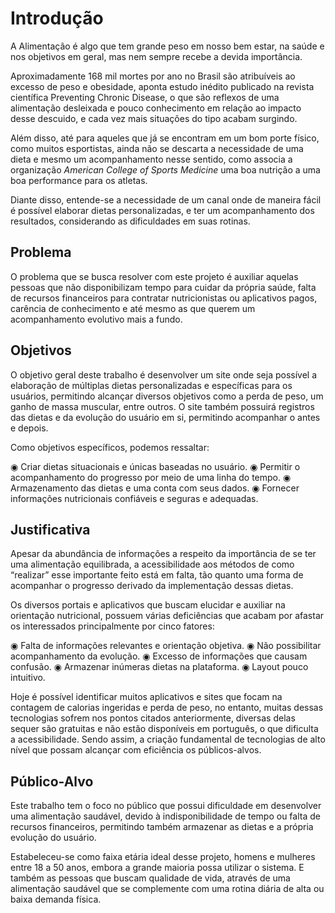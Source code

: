 # Introdução

A Alimentação é algo que tem grande peso em nosso bem estar, na saúde e nos objetivos em geral, mas nem sempre recebe a devida importância.

Aproximadamente 168 mil mortes por ano no Brasil são atribuíveis ao excesso de peso e obesidade, aponta estudo inédito publicado na revista científica Preventing Chronic Disease, o que são reflexos de uma alimentação desleixada e pouco conhecimento em relação ao impacto desse descuido, e cada vez mais situações do tipo acabam surgindo.

Além disso, até para aqueles que já se encontram em um bom porte físico, como muitos esportistas, ainda não se descarta a necessidade de uma dieta e mesmo um acompanhamento nesse sentido, como associa a organização <i>American College of Sports Medicine</i> uma boa nutrição a uma boa performance para os atletas.

Diante disso, entende-se a necessidade de um canal onde de maneira fácil é possível elaborar dietas personalizadas, e ter um acompanhamento dos resultados, considerando as dificuldades em suas rotinas.


## Problema
O problema que se busca resolver com este projeto é auxiliar aquelas pessoas que não disponibilizam tempo para cuidar da própria saúde, falta de recursos financeiros para contratar nutricionistas ou aplicativos pagos, carência de conhecimento e até mesmo as que querem um acompanhamento evolutivo mais a fundo.

 
## Objetivos

O objetivo geral deste trabalho é desenvolver um site onde seja possível a elaboração de múltiplas dietas personalizadas e específicas para os usuários, permitindo alcançar diversos objetivos como a perda de peso, um ganho de massa muscular, entre outros. O site também possuirá registros das dietas e da evolução do usuário em si, permitindo acompanhar o antes e depois.

Como objetivos específicos, podemos ressaltar:

◉ Criar dietas situacionais e únicas baseadas no usuário.
◉ Permitir o acompanhamento do progresso por meio de uma linha do tempo.
◉ Armazenamento das dietas e uma conta com seus dados.
◉ Fornecer informações nutricionais confiáveis e seguras e adequadas.

 
## Justificativa

Apesar da abundância de informações a respeito da importância de se ter uma alimentação equilibrada, a acessibilidade aos métodos de como “realizar” esse importante feito está em falta, tão quanto uma forma de acompanhar o progresso derivado da implementação dessas dietas.

Os diversos portais e aplicativos que buscam elucidar e auxiliar na orientação nutricional, possuem várias deficiências que acabam por afastar os interessados principalmente por cinco fatores:

◉ Falta de informações relevantes e orientação objetiva.
◉ Não possibilitar acompanhamento da evolução.
◉ Excesso de informações que causam confusão.
◉ Armazenar inúmeras dietas na plataforma.
◉ Layout pouco intuitivo.

Hoje é possível identificar muitos aplicativos e sites que focam na contagem de calorias ingeridas e perda de peso, no entanto, muitas dessas tecnologias sofrem nos pontos citados anteriormente, diversas delas sequer são gratuitas e não estão disponíveis em português, o que dificulta a acessibilidade. Sendo assim, a criação fundamental de tecnologias de alto nível que possam alcançar com eficiência os públicos-alvos.


## Público-Alvo

Este trabalho tem o foco no público que possui dificuldade em desenvolver uma alimentação saudável, devido à indisponibilidade de tempo ou falta de recursos financeiros, permitindo também armazenar as dietas e a própria evolução do usuário.

Estabeleceu-se como faixa etária ideal desse projeto, homens e mulheres entre 18 a 50 anos, embora a grande maioria possa utilizar o sistema. E também as pessoas que buscam qualidade de vida,  através de uma alimentação saudável que se complemente com uma rotina diária de alta ou baixa demanda física.
